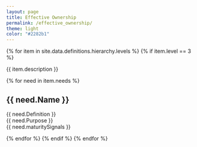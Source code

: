 ```yaml
---
layout: page
title: Effective Ownership
permalink: /effective_ownership/
theme: light
color: "#2282b1"
---
```


<div>
  {% for item in site.data.definitions.hierarchy.levels %}
    {% if item.level == 3 %}
    <p>{{ item.description }}</p>
      {% for need in item.needs %}
        <h2 id="{{ need.ID }}">{{ need.Name }}</h2>
        <p>
            {{ need.Definition }}<br />
            {{ need.Purpose }}<br />
            {{ need.maturitySignals }}
        </p>
      {% endfor %}
    {% endif %}
  {% endfor %}
</div>
